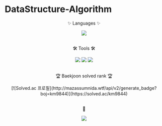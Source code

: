 # DataStructure-Algorithm

<div align=center>
	<p>✨ Languages ✨</p>
</div>

<div align="center">
	<img src="https://img.shields.io/badge/Java-007396?style=flat&logo=Conda-Forge&logoColor=white"/>
</div>

<br>
<div align=center>
	<p>🛠 Tools 🛠</p>
</div>
<div align=center>
	<img src="https://img.shields.io/badge/Eclipse%20IDE-2C2255?style=flat&logo=EclipseIDE&logoColor=white" />
	<img src="https://img.shields.io/badge/IntelliJ%20IDEA-2C2255?style=flat&logo=intellijidea&logoColor=white" />
	<img src="https://img.shields.io/badge/GitHub-181717?style=flat&logo=GitHub&logoColor=white" />
</div>
<br>
<div align=center>
  <p>🏆 Baekjoon solved rank 🏆</p>
  [![Solved.ac
프로필](http://mazassumnida.wtf/api/v2/generate_badge?boj=km9844)](https://solved.ac/km9844)
</div>
<br>
<div align=center>
  <p>🌱</p>
  <img src="http://mazandi.herokuapp.com/api?handle=km9844&theme=dark"/>
</div>
